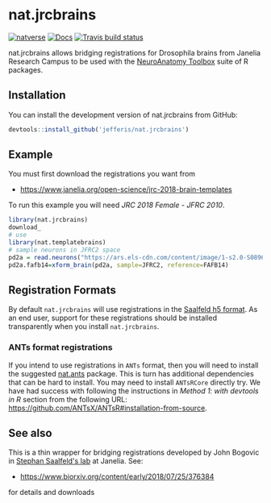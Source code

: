 # nat.jrcbrains
<!-- badges: start -->
[![natverse](https://img.shields.io/badge/natverse-Part%20of%20the%20natverse-a241b6)](https://natverse.github.io)
[![Docs](https://img.shields.io/badge/docs-100%25-brightgreen.svg)](https://jefferis.github.io/nat.jrcbrains/reference/)
[![Travis build status](https://travis-ci.org/jefferis/nat.jrcbrains.svg?branch=master)](https://travis-ci.org/jefferis/nat.jrcbrains)
<!-- badges: end -->

nat.jrcbrains allows bridging registrations for Drosophila brains from Janelia Research Campus
to be used with the [NeuroAnatomy Toolbox](https://jefferis.github.io/nat/) suite
of R packages.



## Installation

You can install the development version of nat.jrcbrains from GitHub:

``` r
devtools::install_github('jefferis/nat.jrcbrains')
```

## Example

You must first download the registrations you want from

* https://www.janelia.org/open-science/jrc-2018-brain-templates

To run this example you will need *JRC 2018 Female - JFRC 2010*.

``` r
library(nat.jrcbrains)
download_
# use
library(nat.templatebrains)
# sample neurons in JFRC2 space
pd2a = read.neurons("https://ars.els-cdn.com/content/image/1-s2.0-S0896627318307426-mmc5.zip")
pd2a.fafb14=xform_brain(pd2a, sample=JFRC2, reference=FAFB14)
```
## Registration Formats
By default `nat.jrcbrains` will use registrations in the 
[Saalfeld h5 format](https://github.com/saalfeldlab/template-building/wiki/Hdf5-Deformation-fields).
As an end user, support for these registrations should be installed transparently
when you install `nat.jrcbrains`.

### ANTs format registrations
If you intend to use registrations in `ANTs` format, then you will need to install
the suggested [nat.ants](https://github.com/jefferis/nat.ants) package. 
This is turn has additional dependencies that can be hard to install. 
You may need to install `ANTsRCore` directly try. We have had success with
following the instructions in *Method 1: with devtools in R* section from 
the following URL: https://github.com/ANTsX/ANTsR#installation-from-source.

## See also

This is a thin wrapper for bridging registrations developed by John Bogovic
in [Stephan Saalfeld's lab](https://www.janelia.org/lab/saalfeld-lab) at Janelia.
See:

* https://www.biorxiv.org/content/early/2018/07/25/376384

for details and downloads
